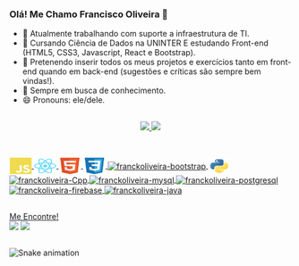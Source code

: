 ### Olá! Me Chamo Francisco Oliveira 👋

- 🔭 Atualmente trabalhando com suporte a infraestrutura de TI.
- 🌱 Cursando Ciência de Dados na UNINTER E estudando Front-end (HTML5, CSS3, Javascript, React e Bootstrap).
- 👯 Pretenendo inserir todos os meus projetos e exercícios tanto em front-end quando em back-end (sugestões e críticas são sempre bem vindas!).
- 🤔 Sempre em busca de conhecimento.
- 😄 Pronouns: ele/dele.
##
<div align="center">
  <a href="https://github.com/franckoliveira">
  <img height="180em" src="https://github-readme-stats.vercel.app/api?username=franckoliveira&show_icons=true&theme=dark&include_all_commits=true&count_private=true"/>
  <img height="180em" src="https://github-readme-stats.vercel.app/api/top-langs/?username=franckoliveira&layout=compact&langs_count=7&theme=dark"/>
</div>
  
  ##  
  <div style="display: inline_block"><br>
  <img align="center" alt="franckoliveira-Js" height="30" width="40" src="https://raw.githubusercontent.com/devicons/devicon/master/icons/javascript/javascript-plain.svg">
  <img align="center" alt="franckoliveira-React" height="30" width="40" src="https://raw.githubusercontent.com/devicons/devicon/master/icons/react/react-original.svg">
  <img align="center" alt="franckoliveira-HTML" height="30" width="40" src="https://raw.githubusercontent.com/devicons/devicon/master/icons/html5/html5-original.svg">
  <img align="center" alt="franckoliveira-CSS" height="30" width="40" src="https://raw.githubusercontent.com/devicons/devicon/master/icons/css3/css3-original.svg">
  <img align="center" alt="franckoliveira-bootstrap" height="30" width="40" src="https://cdn.jsdelivr.net/gh/devicons/devicon/icons/bootstrap/bootstrap-plain-wordmark.svg" />
  <img align="center" alt="franckoliveira-Python" height="30" width="40" src="https://raw.githubusercontent.com/devicons/devicon/master/icons/python/python-original.svg">
  <img align="center" alt="franckoliveira-Cpp" height="30" width="40" src="https://cdn.jsdelivr.net/gh/devicons/devicon/icons/cplusplus/cplusplus-original.svg" />
  <img align="center" alt="franckoliveira-mysql" height="30" width="40" src="https://cdn.jsdelivr.net/gh/devicons/devicon/icons/mysql/mysql-original.svg" />
  <img align="center" alt="franckoliveira-postgresql" height="30" width="40" src="https://cdn.jsdelivr.net/gh/devicons/devicon/icons/postgresql/postgresql-original.svg" />
  <img align="center" alt="franckoliveira-firebase" height="30" width="40" src="https://cdn.jsdelivr.net/gh/devicons/devicon/icons/firebase/firebase-plain-wordmark.svg" />
  <img align="center" alt="franckoliveira-java" height="30" width="40" src="https://cdn.jsdelivr.net/gh/devicons/devicon/icons/java/java-original.svg" />
  
</div>
  
  ##
  <div>Me Encontre!</div>
  <div> 
  <a href = "mailto:gleriston.silva61@gmail.com"><img src="https://img.shields.io/badge/-Gmail-%23333?style=for-the-badge&logo=gmail&logoColor=white" target="_blank"></a>
  <a href="https://www.linkedin.com/in/francisco-oliveira-8a3678225" target="_blank"><img src="https://img.shields.io/badge/-LinkedIn-%230077B5?style=for-the-        badge&logo=linkedin&logoColor=white" target="_blank"></a> 
  
  
##
![Snake animation](https://github.com/franckoliveira/franckoliveira/blob/output/github-contribution-grid-snake.svg)
